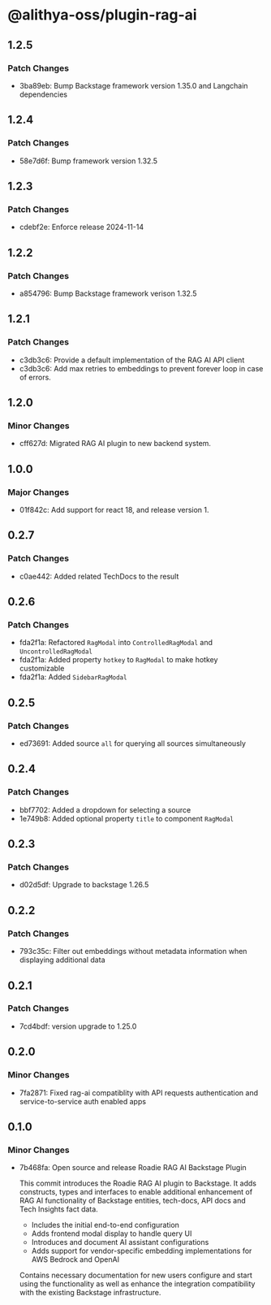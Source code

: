 # @alithya-oss/plugin-rag-ai

## 1.2.5

### Patch Changes

- 3ba89eb: Bump Backstage framework version 1.35.0 and Langchain dependencies

## 1.2.4

### Patch Changes

- 58e7d6f: Bump framework version 1.32.5

## 1.2.3

### Patch Changes

- cdebf2e: Enforce release 2024-11-14

## 1.2.2

### Patch Changes

- a854796: Bump Backstage framework verison 1.32.5

## 1.2.1

### Patch Changes

- c3db3c6: Provide a default implementation of the RAG AI API client
- c3db3c6: Add max retries to embeddings to prevent forever loop in case of errors.

## 1.2.0

### Minor Changes

- cff627d: Migrated RAG AI plugin to new backend system.

## 1.0.0

### Major Changes

- 01f842c: Add support for react 18, and release version 1.

## 0.2.7

### Patch Changes

- c0ae442: Added related TechDocs to the result

## 0.2.6

### Patch Changes

- fda2f1a: Refactored `RagModal` into `ControlledRagModal` and `UncontrolledRagModal`
- fda2f1a: Added property `hotkey` to `RagModal` to make hotkey customizable
- fda2f1a: Added `SidebarRagModal`

## 0.2.5

### Patch Changes

- ed73691: Added source `all` for querying all sources simultaneously

## 0.2.4

### Patch Changes

- bbf7702: Added a dropdown for selecting a source
- 1e749b8: Added optional property `title` to component `RagModal`

## 0.2.3

### Patch Changes

- d02d5df: Upgrade to backstage 1.26.5

## 0.2.2

### Patch Changes

- 793c35c: Filter out embeddings without metadata information when displaying additional data

## 0.2.1

### Patch Changes

- 7cd4bdf: version upgrade to 1.25.0

## 0.2.0

### Minor Changes

- 7fa2871: Fixed rag-ai compatiblity with API requests authentication and service-to-service auth enabled apps

## 0.1.0

### Minor Changes

- 7b468fa: Open source and release Roadie RAG AI Backstage Plugin

  This commit introduces the Roadie RAG AI plugin to Backstage. It adds constructs, types and interfaces to enable additional enhancement of RAG AI functionality of Backstage entities, tech-docs, API docs and Tech Insights fact data.

  - Includes the initial end-to-end configuration
  - Adds frontend modal display to handle query UI
  - Introduces and document AI assistant configurations
  - Adds support for vendor-specific embedding implementations for AWS Bedrock and OpenAI

  Contains necessary documentation for new users configure and start using the functionality as well as enhance the integration compatibility with the existing Backstage infrastructure.

